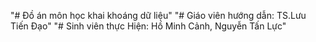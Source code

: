 "# Đồ án môn học khai khoáng dữ liệu"
"# Giáo viên hướng dẫn: TS.Lưu Tiến Đạo"
"# Sinh viên thực Hiện: Hồ Minh Cảnh, Nguyễn Tấn Lực"
